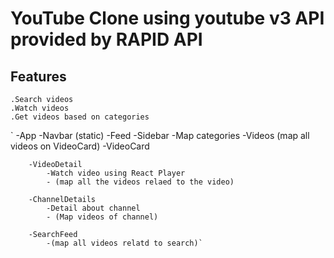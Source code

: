 # YouTube Clone using  youtube v3 API provided by RAPID API

## Features
    .Search videos
    .Watch videos
    .Get videos based on categories

` -App
    -Navbar (static)
    -Feed
        -Sidebar
            -Map categories
        -Videos (map all videos on VideoCard)
            -VideoCard

        -VideoDetail
            -Watch video using React Player
            - (map all the videos relaed to the video)

        -ChannelDetails
            -Detail about channel
            - (Map videos of channel)
        
        -SearchFeed
            -(map all videos relatd to search)`
    
